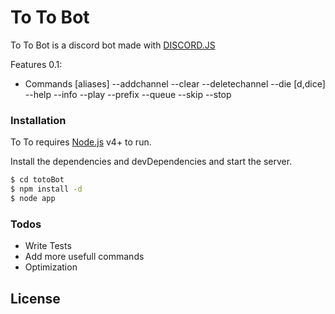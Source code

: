 # To To Bot

To To Bot is a discord bot made with [DISCORD.JS](https://github.com/discordjs/discord.js)

Features 0.1:

  - Commands [aliases]
    --addchannel
    --clear
    --deletechannel
    --die [d,dice]
    --help
    --info
    --play
    --prefix
    --queue
    --skip
    --stop
 

### Installation

To To requires [Node.js](https://nodejs.org/) v4+ to run.

Install the dependencies and devDependencies and start the server.

```sh
$ cd totoBot
$ npm install -d
$ node app
```



### Todos
 - Write Tests
 - Add more usefull commands
 - Optimization


License
----
